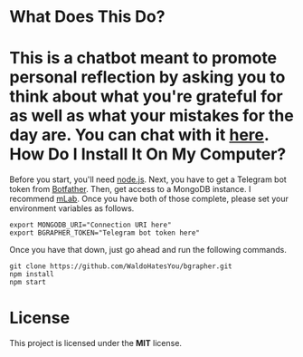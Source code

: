 What Does This Do?
====================
This is a chatbot meant to promote personal reflection by asking you to think
about what you're grateful for as well as what your mistakes for the day are.
You can chat with it [here](https://telegram.me/Bgrapher_Bot).
How Do I Install It On My Computer?
==================
Before you start, you'll need [node.js](https://nodejs.org/en/).
Next, you have to get a Telegram bot token from
[Botfather](https://telegram.me/BotFather). Then, get access to a
MongoDB instance. I recommend [mLab](https://mlab.com/). Once you have
both of those complete, please set your environment variables as follows.
```Shell
export MONGODB_URI="Connection URI here"
export BGRAPHER_TOKEN="Telegram bot token here"
```
Once you have that down, just go ahead and run the following commands.
```Shell
git clone https://github.com/WaldoHatesYou/bgrapher.git
npm install
npm start
```
License
===================
This project is licensed under the **MIT** license.
